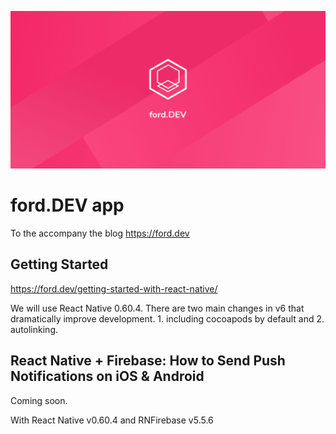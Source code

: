 ![Github Repo Image](https://github.com/helenaford/ford-dev-assets/blob/master/github.jpg)


# ford.DEV app
To the accompany the blog https://ford.dev

## Getting Started
https://ford.dev/getting-started-with-react-native/

We will use React Native 0.60.4. 
There are two main changes in v6 that dramatically improve development. 1. including cocoapods by default and 2. autolinking. 

## React Native + Firebase: How to Send Push Notifications on iOS & Android
Coming soon.

With React Native v0.60.4 and RNFirebase v5.5.6
